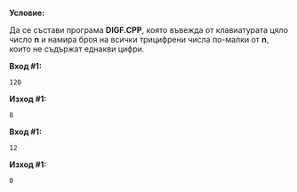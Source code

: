 **Условие:**

Да се състави програма **DIGF.CPP**, която въвежда от клавиатурата цяло число **n** и намира броя на всички трицифрени числа по-малки от **n**, които не съдържат еднакви цифри.

**Вход #1:**

	120

**Изход #1:**

	8
	
**Вход #1:**

	12

**Изход #1:**

	0	
	
